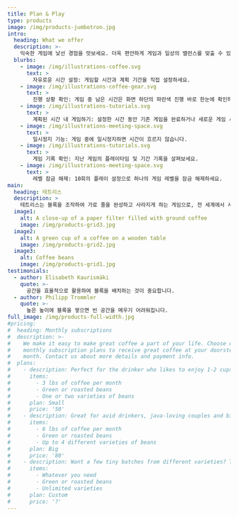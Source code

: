 ```yaml
---
title: Plan & Play
type: products
image: /img/products-jumbotron.jpg
intro:
  heading: What we offer
  description: >-
    익숙한 게임에 낯선 경험을 맛보세요. 더욱 편안하게 게임과 일상의 밸런스를 맞출 수 있습니다.
  blurbs:
    - image: /img/illustrations-coffee.svg
      text: >
        자유로운 시간 설정: 게임할 시간과 계획 기간을 직접 설정하세요.
    - image: /img/illustrations-coffee-gear.svg
      text: >
        진행 상황 확인: 게임 중 남은 시간은 화면 하단의 파란색 진행 바로 한눈에 확인하세요.
    - image: /img/illustrations-tutorials.svg
      text: >
        계획된 시간 내 게임하기: 설정한 시간 동안 기존 게임을 완료하거나 새로운 게임 시작을 제어하세요.
    - image: /img/illustrations-meeting-space.svg
      text: >
        일시정지 기능: 게임 중에 일시정지하면 시간이 흐르지 않습니다.
    - image: /img/illustrations-tutorials.svg
      text: >
        게임 기록 확인: 지난 게임의 플레이타임 및 기간 기록을 살펴보세요.
    - image: /img/illustrations-meeting-space.svg
      text: >
        레벨 잠금 해제: 10회의 플레이 설정으로 하나의 게임 레벨을 잠금 해제하세요.
main:
  heading: 테트리스
  description: >
    테트리스는 블록을 조작하여 가로 줄을 완성하고 사라지게 하는 게임으로, 전 세계에서 사랑받는 클래식 퍼즐 게임 중 하나입니다. 게임은 단순하지만 중독성이 높아 어릴 때부터 어른까지 다양한 연령층에서 즐겨지고 있습니다.
  image1:
    alt: A close-up of a paper filter filled with ground coffee
    image: /img/products-grid3.jpg
  image2:
    alt: A green cup of a coffee on a wooden table
    image: /img/products-grid2.jpg
  image3:
    alt: Coffee beans
    image: /img/products-grid1.jpg
testimonials:
  - author: Elisabeth Kaurismäki
    quote: >-
      공간을 효율적으로 활용하여 블록을 배치하는 것이 중요합니다.
  - author: Philipp Trommler
    quote: >-
      높은 높이에 블록을 쌓으면 빈 공간을 메우기 어려워집니다.
full_image: /img/products-full-width.jpg
#pricing:
#  heading: Monthly subscriptions
#  description: >-
#    We make it easy to make great coffee a part of your life. Choose one of our
#    monthly subscription plans to receive great coffee at your doorstep each
#    month. Contact us about more details and payment info.
#  plans:
#    - description: Perfect for the drinker who likes to enjoy 1-2 cups per day.
#      items:
#        - 3 lbs of coffee per month
#        - Green or roasted beans
#        - One or two varieties of beans
#      plan: Small
#      price: '50'
#    - description: Great for avid drinkers, java-loving couples and bigger crowds
#      items:
#        - 6 lbs of coffee per month
#        - Green or roasted beans
#        - Up to 4 different varieties of beans
#      plan: Big
#      price: '80'
#    - description: Want a few tiny batches from different varieties? Try our custom plan
#      items:
#        - Whatever you need
#        - Green or roasted beans
#        - Unlimited varieties
#      plan: Custom
#      price: '?'
---
```




